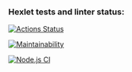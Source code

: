 ### Hexlet tests and linter status:
[![Actions Status](https://github.com/ArtemMalafeev/frontend-project-lvl1/workflows/hexlet-check/badge.svg)](https://github.com/ArtemMalafeev/frontend-project-lvl1/actions)

[![Maintainability](https://api.codeclimate.com/v1/badges/ff85f8e280da46e9b0c4/maintainability)](https://codeclimate.com/github/ArtemMalafeev/frontend-project-lvl1/maintainability)

[![Node.js CI](https://github.com/ArtemMalafeev/frontend-project-lvl1/actions/workflows/nodejs.yml/badge.svg)](https://github.com/ArtemMalafeev/frontend-project-lvl1/actions/workflows/nodejs.yml)